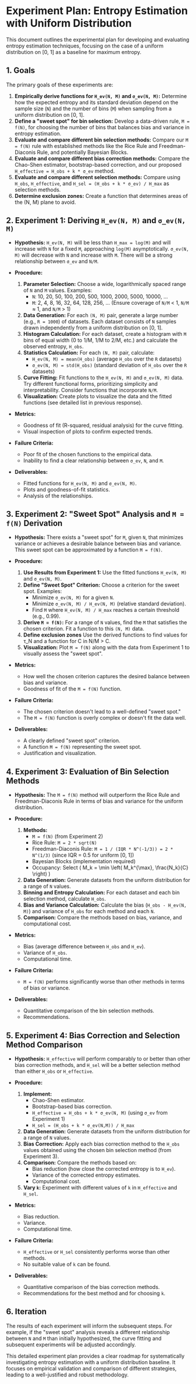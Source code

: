 # Experiment Plan: Entropy Estimation with Uniform Distribution

This document outlines the experimental plan for developing and evaluating entropy estimation techniques, focusing on the case of a uniform distribution on [0, 1] as a baseline for maximum entropy.

## 1. Goals

The primary goals of these experiments are:

1.  **Empirically derive functions for `H_ev(N, M)` and `σ_ev(N, M)`:** Determine how the expected entropy and its standard deviation depend on the sample size (`N`) and the number of bins (`M`) when sampling from a uniform distribution on [0, 1].
2.  **Define a "sweet spot" for bin selection:** Develop a data-driven rule, `M = f(N)`, for choosing the number of bins that balances bias and variance in entropy estimation.
3.  **Evaluate and compare different bin selection methods:** Compare our `M = f(N)` rule with established methods like the Rice Rule and Freedman-Diaconis Rule, and potentially Bayesian Blocks.
4.  **Evaluate and compare different bias correction methods:** Compare the Chao-Shen estimator, bootstrap-based correction, and our proposed `H_effective = H_obs + k * σ_ev` method.
5.  **Evaluate and compare different selection methods:** Compare using `H_obs`, `H_effective`, and `H_sel = (H_obs + k * σ_ev) / H_max` as selection methods.
6. **Determine exclusion zones:** Create a function that determines areas of the (N, M) plane to avoid.

## 2. Experiment 1: Deriving `H_ev(N, M)` and `σ_ev(N, M)`

*   **Hypothesis:**  `H_ev(N, M)` will be less than `H_max = log(M)` and will increase with `N` for a fixed `M`, approaching `log(M)` asymptotically. `σ_ev(N, M)` will decrease with `N` and increase with `M`.  There will be a strong relationship between `σ_ev` and `N/M`.

*   **Procedure:**
    1.  **Parameter Selection:** Choose a wide, logarithmically spaced range of `N` and `M` values.  Examples:
        *   `N`: 10, 20, 50, 100, 200, 500, 1000, 2000, 5000, 10000, ...
        *   `M`: 2, 4, 8, 16, 32, 64, 128, 256, ... (Ensure coverage of `N/M` < 1, `N/M` ≈ 1, and `N/M` > 1)
    2.  **Data Generation:** For each `(N, M)` pair, generate a large number (e.g., `R = 1000`) of datasets. Each dataset consists of `N` samples drawn independently from a uniform distribution on [0, 1].
    3.  **Histogram Calculation:** For each dataset, create a histogram with `M` bins of equal width (0 to 1/M, 1/M to 2/M, etc.) and calculate the observed entropy, `H_obs`.
    4.  **Statistics Calculation:** For each `(N, M)` pair, calculate:
        *   `H_ev(N, M) = mean(H_obs)` (average `H_obs` over the `R` datasets)
        *   `σ_ev(N, M) = std(H_obs)` (standard deviation of `H_obs` over the `R` datasets)
    5.  **Curve Fitting:** Fit functions to the `H_ev(N, M)` and `σ_ev(N, M)` data.  Try different functional forms, prioritizing simplicity and interpretability. Consider functions that incorporate `N/M`.
    6.  **Visualization:** Create plots to visualize the data and the fitted functions (see detailed list in previous response).

*   **Metrics:**
    *   Goodness of fit (R-squared, residual analysis) for the curve fitting.
    *   Visual inspection of plots to confirm expected trends.

*   **Failure Criteria:**
    *   Poor fit of the chosen functions to the empirical data.
    *   Inability to find a clear relationship between `σ_ev`, `N`, and `M`.

*   **Deliverables:**
    *   Fitted functions for `H_ev(N, M)` and `σ_ev(N, M)`.
    *   Plots and goodness-of-fit statistics.
    *   Analysis of the relationships.

## 3. Experiment 2: "Sweet Spot" Analysis and `M = f(N)` Derivation

*   **Hypothesis:** There exists a "sweet spot" for `M`, given `N`, that minimizes variance or achieves a desirable balance between bias and variance. This sweet spot can be approximated by a function `M = f(N)`.

*   **Procedure:**
    1.  **Use Results from Experiment 1:**  Use the fitted functions `H_ev(N, M)` and `σ_ev(N, M)`.
    2.  **Define "Sweet Spot" Criterion:** Choose a criterion for the sweet spot.  Examples:
        *   Minimize `σ_ev(N, M)` for a given `N`.
        *   Minimize `σ_ev(N, M) / H_ev(N, M)` (relative standard deviation).
        *   Find `M` where `H_ev(N, M) / H_max` reaches a certain threshold (e.g., 0.99).
    3.  **Derive `M = f(N)`:**  For a range of `N` values, find the `M` that satisfies the chosen criterion.  Fit a function to this `(N, M)` data.
    4. **Define exclusion zones** Use the derived functions to find values for τ_N and a function for C in N/M > C.
    5.  **Visualization:** Plot `M = f(N)` along with the data from Experiment 1 to visually assess the "sweet spot".

*   **Metrics:**
    *   How well the chosen criterion captures the desired balance between bias and variance.
    *   Goodness of fit of the `M = f(N)` function.

*   **Failure Criteria:**
    *   The chosen criterion doesn't lead to a well-defined "sweet spot."
    *   The `M = f(N)` function is overly complex or doesn't fit the data well.

*   **Deliverables:**
    *   A clearly defined "sweet spot" criterion.
    *   A function `M = f(N)` representing the sweet spot.
    *   Justification and visualization.

## 4. Experiment 3: Evaluation of Bin Selection Methods

*   **Hypothesis:** The `M = f(N)` method will outperform the Rice Rule and Freedman-Diaconis Rule in terms of bias and variance for the uniform distribution.

*   **Procedure:**
    1.  **Methods:**
        *   `M = f(N)` (from Experiment 2)
        *   Rice Rule: `M = 2 * sqrt(N)`
        *   Freedman-Diaconis Rule: `M = 1 / (IQR * N^(-1/3)) = 2 * N^(1/3)` (since IQR = 0.5 for uniform [0, 1])
        *   Bayesian Blocks (implementation required)
         *   Occupancy: Select \( M_k = \min \left( M_k^{\max}, \frac{N_k}{C} \right) \)
    2.  **Data Generation:** Generate datasets from the uniform distribution for a range of `N` values.
    3.  **Binning and Entropy Calculation:** For each dataset and each bin selection method, calculate `H_obs`.
    4.  **Bias and Variance Calculation:**  Calculate the bias (`H_obs - H_ev(N, M)`) and variance of `H_obs` for each method and each `N`.
    5.  **Comparison:** Compare the methods based on bias, variance, and computational cost.

*   **Metrics:**
    *   Bias (average difference between `H_obs` and `H_ev`).
    *   Variance of `H_obs`.
    *   Computational time.

*   **Failure Criteria:**
    *   `M = f(N)` performs significantly worse than other methods in terms of bias or variance.

*   **Deliverables:**
    *   Quantitative comparison of the bin selection methods.
    *   Recommendations.

## 5. Experiment 4: Bias Correction and Selection Method Comparison

*   **Hypothesis:**  `H_effective` will perform comparably to or better than other bias correction methods, and `H_sel` will be a better selection method than either `H_obs` or `H_effective`.

*   **Procedure:**
    1.  **Implement:**
        *   Chao-Shen estimator.
        *   Bootstrap-based bias correction.
        *   `H_effective = H_obs + k * σ_ev(N, M)` (using `σ_ev` from Experiment 1)
         *    `H_sel = (H_obs + k * σ_ev(N,M)) / H_max`
    2.  **Data Generation:** Generate datasets from the uniform distribution for a range of `N` values.
    3.  **Bias Correction:** Apply each bias correction method to the `H_obs` values obtained using the chosen bin selection method (from Experiment 3).
    4.  **Comparison:** Compare the methods based on:
        *   Bias reduction (how close the corrected entropy is to `H_ev`).
        *   Variance of the corrected entropy estimates.
        *   Computational cost.
    5.  **Vary `k`:** Experiment with different values of `k` in `H_effective` and `H_sel`.

*   **Metrics:**
    *   Bias reduction.
    *   Variance.
    *   Computational time.

*   **Failure Criteria:**
    *   `H_effective` or `H_sel` consistently performs worse than other methods.
    *   No suitable value of `k` can be found.

*   **Deliverables:**
    *   Quantitative comparison of the bias correction methods.
    *   Recommendations for the best method and for choosing `k`.

## 6. Iteration

The results of each experiment will inform the subsequent steps. For example, if the "sweet spot" analysis reveals a different relationship between `N` and `M` than initially hypothesized, the curve fitting and subsequent experiments will be adjusted accordingly.

This detailed experiment plan provides a clear roadmap for systematically investigating entropy estimation with a uniform distribution baseline. It focuses on empirical validation and comparison of different strategies, leading to a well-justified and robust methodology.